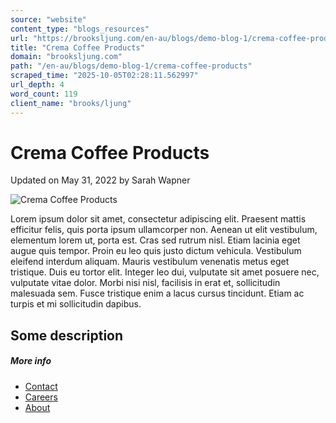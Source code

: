 ```yaml
---
source: "website"
content_type: "blogs_resources"
url: "https://brooksljung.com/en-au/blogs/demo-blog-1/crema-coffee-products"
title: "Crema Coffee Products"
domain: "brooksljung.com"
path: "/en-au/blogs/demo-blog-1/crema-coffee-products"
scraped_time: "2025-10-05T02:28:11.562997"
url_depth: 4
word_count: 119
client_name: "brooks/ljung"
---
```


# Crema Coffee Products

Updated on  May 31, 2022 by  Sarah Wapner

![Crema Coffee Products](//brooksljung.com/cdn/shop/articles/Screenshot_2022-05-31_134317.jpg?v=1654029839&width=2200)

Lorem ipsum dolor sit amet, consectetur adipiscing elit. Praesent mattis efficitur felis, quis porta ipsum ullamcorper non. Aenean ut elit vestibulum, elementum lorem ut, porta est. Cras sed rutrum nisl. Etiam lacinia eget augue quis tempor. Proin eu leo quis justo dictum vehicula. Vestibulum eleifend interdum aliquam. Mauris vestibulum venenatis metus eget tristique. Duis eu tortor elit. Integer leo dui, vulputate sit amet posuere nec, vulputate vitae dolor. Morbi nisi nisl, facilisis in erat et, sollicitudin malesuada sem. Fusce tristique enim a lacus cursus tincidunt. Etiam ac turpis et mi sollicitudin dapibus.

## Some description

##### More info

*   [Contact](/pages/contact)
*   [Careers](/pages/careers)
*   [About](/pages/about-us)